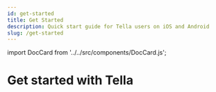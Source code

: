 ```yaml
---
id: get-started
title: Get Started 
description: Quick start guide for Tella users on iOS and Android
slug: /get-started
---
```


import DocCard from '../../src/components/DocCard.js';

# Get started with Tella


<div class="doc-card-list">
    <DocCard title="Android Guide" description="Quick start guide for Tella users on Android" link="/get-started-android" />
    <DocCard title="iOS Guide" description="Quick start guide for Tella users on iPhone" link="/get-started-ios" />
    <DocCard title="Video Tutorials" description="Video tutorials with information on how to set up Tella" link="/video-tutorials" />
</div>

